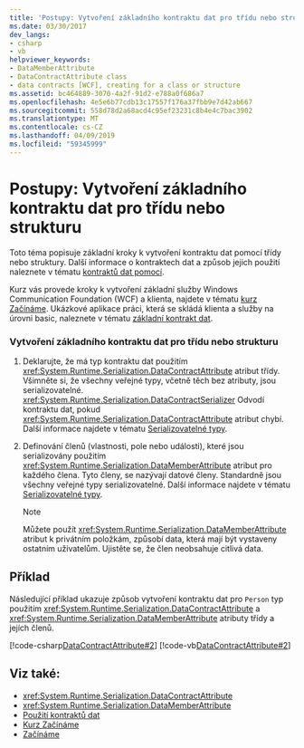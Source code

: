 ```yaml
---
title: 'Postupy: Vytvoření základního kontraktu dat pro třídu nebo strukturu'
ms.date: 03/30/2017
dev_langs:
- csharp
- vb
helpviewer_keywords:
- DataMemberAttribute
- DataContractAttribute class
- data contracts [WCF], creating for a class or structure
ms.assetid: bc464889-3070-4a2f-91d2-e788a0f686a7
ms.openlocfilehash: 4e5e6b77cdb13c17557f176a37fbb9e7d42ab667
ms.sourcegitcommit: 558d78d2a68acd4c95ef23231c8b4e4c7bac3902
ms.translationtype: MT
ms.contentlocale: cs-CZ
ms.lasthandoff: 04/09/2019
ms.locfileid: "59345999"
---
```

# <a name="how-to-create-a-basic-data-contract-for-a-class-or-structure"></a>Postupy: Vytvoření základního kontraktu dat pro třídu nebo strukturu
Toto téma popisuje základní kroky k vytvoření kontraktu dat pomocí třídy nebo struktury. Další informace o kontraktech dat a způsob jejich použití naleznete v tématu [kontraktů dat pomocí](../../../../docs/framework/wcf/feature-details/using-data-contracts.md).  
  
 Kurz vás provede kroky k vytvoření základní služby Windows Communication Foundation (WCF) a klienta, najdete v tématu [kurz Začínáme](../../../../docs/framework/wcf/getting-started-tutorial.md). Ukázkové aplikace práci, která se skládá klienta a služby na úrovni basic, naleznete v tématu [základní kontrakt dat](../../../../docs/framework/wcf/samples/basic-data-contract.md).  
  
### <a name="to-create-a-basic-data-contract-for-a-class-or-structure"></a>Vytvoření základního kontraktu dat pro třídu nebo strukturu  
  
1. Deklarujte, že má typ kontraktu dat použitím <xref:System.Runtime.Serialization.DataContractAttribute> atribut třídy. Všimněte si, že všechny veřejné typy, včetně těch bez atributy, jsou serializovatelné. <xref:System.Runtime.Serialization.DataContractSerializer> Odvodí kontraktu dat, pokud <xref:System.Runtime.Serialization.DataContractAttribute> atribut chybí. Další informace najdete v tématu [Serializovatelné typy](../../../../docs/framework/wcf/feature-details/serializable-types.md).  
  
2. Definování členů (vlastnosti, pole nebo události), které jsou serializovány použitím <xref:System.Runtime.Serialization.DataMemberAttribute> atribut pro každého člena. Tyto členy, se nazývají datové členy. Standardně jsou všechny veřejné typy serializovatelné. Další informace najdete v tématu [Serializovatelné typy](../../../../docs/framework/wcf/feature-details/serializable-types.md).  
  
    > [!NOTE]
    >  Můžete použít <xref:System.Runtime.Serialization.DataMemberAttribute> atribut k privátním položkám, způsobí data, která mají být vystaveny ostatním uživatelům. Ujistěte se, že člen neobsahuje citlivá data.  
  
## <a name="example"></a>Příklad  
 Následující příklad ukazuje způsob vytvoření kontraktu dat pro `Person` typ použitím <xref:System.Runtime.Serialization.DataContractAttribute> a <xref:System.Runtime.Serialization.DataMemberAttribute> atributy třídy a jejích členů.  
  
 [!code-csharp[DataContractAttribute#2](../../../../samples/snippets/csharp/VS_Snippets_CFX/datacontractattribute/cs/overview.cs#2)]
 [!code-vb[DataContractAttribute#2](../../../../samples/snippets/visualbasic/VS_Snippets_CFX/datacontractattribute/vb/overview.vb#2)]  
  
## <a name="see-also"></a>Viz také:

- <xref:System.Runtime.Serialization.DataContractAttribute>
- <xref:System.Runtime.Serialization.DataMemberAttribute>
- [Použití kontraktů dat](../../../../docs/framework/wcf/feature-details/using-data-contracts.md)
- [Kurz Začínáme](../../../../docs/framework/wcf/getting-started-tutorial.md)
- [Začínáme](../../../../docs/framework/wcf/samples/getting-started-sample.md)
